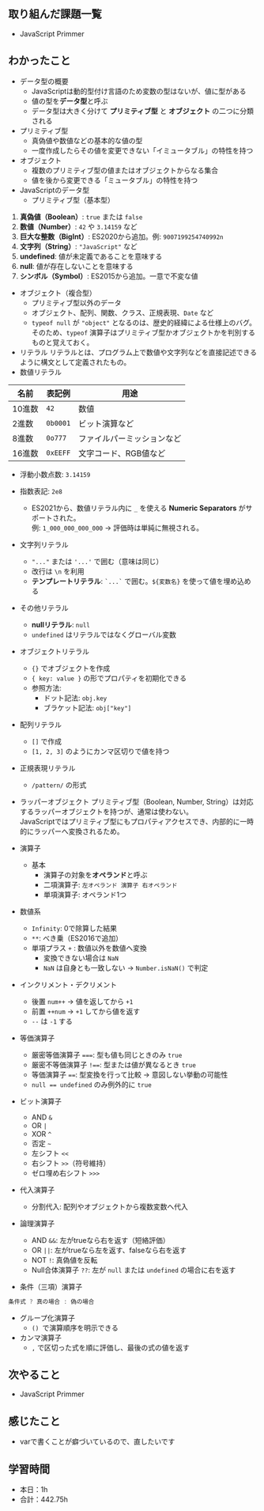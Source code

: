 ## 取り組んだ課題一覧
- JavaScript Primmer
## わかったこと
- データ型の概要
    - JavaScriptは動的型付け言語のため変数の型はないが、値に型がある  
    - 値の型を**データ型**と呼ぶ  
    - データ型は大きく分けて **プリミティブ型** と **オブジェクト** の二つに分類される  
- プリミティブ型
    - 真偽値や数値などの基本的な値の型  
    - 一度作成したらその値を変更できない「イミュータブル」の特性を持つ   
- オブジェクト
    - 複数のプリミティブ型の値またはオブジェクトからなる集合  
    - 値を後から変更できる「ミュータブル」の特性を持つ  
- JavaScriptのデータ型
    - プリミティブ型（基本型）
1. **真偽値（Boolean）**: `true` または `false`  
2. **数値（Number）**: `42` や `3.14159` など  
3. **巨大な整数（BigInt）**: ES2020から追加。例: `9007199254740992n`  
4. **文字列（String）**: `"JavaScript"` など  
5. **undefined**: 値が未定義であることを意味する  
6. **null**: 値が存在しないことを意味する  
7. **シンボル（Symbol）**: ES2015から追加。一意で不変な値  

- オブジェクト（複合型）
    - プリミティブ型以外のデータ  
    - オブジェクト、配列、関数、クラス、正規表現、`Date` など  
    -  `typeof null` が `"object"` となるのは、歴史的経緯による仕様上のバグ。  
そのため、`typeof` 演算子はプリミティブ型かオブジェクトかを判別するものと覚えておく。  
- リテラル
リテラルとは、プログラム上で数値や文字列などを直接記述できるように構文として定義されたもの。
- 数値リテラル

| 名前 | 表記例 | 用途 |
|------|--------|------|
| 10進数 | `42` | 数値 |
| 2進数 | `0b0001` | ビット演算など |
| 8進数 | `0o777` | ファイルパーミッションなど |
| 16進数 | `0xEEFF` | 文字コード、RGB値など |

- 浮動小数点数: `3.14159`  
- 指数表記: `2e8`  
    - ES2021から、数値リテラル内に `_` を使える **Numeric Separators** がサポートされた。  
例: `1_000_000_000_000` → 評価時は単純に無視される。  
- 文字列リテラル
    - `"..."` または `'...'` で囲む（意味は同じ）  
    - 改行は `\n` を利用  
    - **テンプレートリテラル**: `` `...` `` で囲む。`${変数名}` を使って値を埋め込める  
- その他リテラル
    - **nullリテラル**: `null`  
    - `undefined` はリテラルではなくグローバル変数  
- オブジェクトリテラル
    - `{}` でオブジェクトを作成  
    - `{ key: value }` の形でプロパティを初期化できる  
    - 参照方法:  
        - ドット記法: `obj.key`  
        - ブラケット記法: `obj["key"]`  
- 配列リテラル
    - `[]` で作成  
    - `[1, 2, 3]` のようにカンマ区切りで値を持つ  
- 正規表現リテラル
    - `/pattern/` の形式  
- ラッパーオブジェクト
プリミティブ型（Boolean, Number, String）は対応するラッパーオブジェクトを持つが、通常は使わない。  
JavaScriptではプリミティブ型にもプロパティアクセスでき、内部的に一時的にラッパーへ変換されるため。  
- 演算子
    - 基本
        - 演算子の対象を**オペランド**と呼ぶ  
        - 二項演算子: `左オペランド 演算子 右オペランド`  
        - 単項演算子: オペランド1つ  
- 数値系
    - `Infinity`: 0で除算した結果  
    - `**`: べき乗（ES2016で追加）  
    - 単項プラス `+` : 数値以外を数値へ変換  
        - 変換できない場合は `NaN`  
        - `NaN` は自身とも一致しない → `Number.isNaN()` で判定  
-  インクリメント・デクリメント
    - 後置 `num++` → 値を返してから `+1`  
    - 前置 `++num` → `+1` してから値を返す  
    - `--` は `-1` する  
-  等価演算子
    - 厳密等価演算子 `===`: 型も値も同じときのみ `true`  
    - 厳密不等価演算子 `!==`: 型または値が異なるとき `true`  
    - 等価演算子 `==`: 型変換を行って比較 → 意図しない挙動の可能性  
    - `null == undefined` のみ例外的に `true`  
- ビット演算子
    - AND `&`  
    - OR `|`  
    - XOR `^`  
    - 否定 `~`  
    - 左シフト `<<`  
    - 右シフト `>>`（符号維持）  
    - ゼロ埋め右シフト `>>>`  

-  代入演算子
    - 分割代入: 配列やオブジェクトから複数変数へ代入  
-  論理演算子
    - AND `&&`: 左がtrueなら右を返す（短絡評価）  
    - OR `||`: 左がtrueなら左を返す、falseなら右を返す  
    - NOT `!`: 真偽値を反転  
    - Null合体演算子 `??`: 左が `null` または `undefined` の場合に右を返す  
-  条件（三項）演算子
```js
条件式 ? 真の場合 : 偽の場合
```
- グループ化演算子
    - `() `で演算順序を明示できる
- カンマ演算子
    - `,` で区切った式を順に評価し、最後の式の値を返す

## 次やること
- JavaScript Primmer

## 感じたこと    
- varで書くことが癖づいているので、直したいです                                                                                                                                                                                                                                                                                                                                                                                                                                                                                                                                                                                                                                                                                                                                                                                
                                                                                             
                                    
## 学習時間
- 本日：1h
- 合計：442.75h